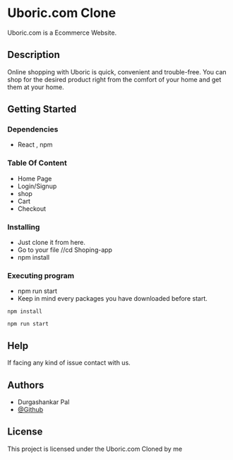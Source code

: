 # Uboric.com Clone

Uboric.com is a Ecommerce Website.

## Description

Online shopping with Uboric is quick, convenient and trouble-free. You can shop for the desired product right from the comfort of your home and get them at your home.

## Getting Started

### Dependencies

* React , npm 

### Table Of Content
* Home Page
* Login/Signup
* shop
* Cart
* Checkout



### Installing

* Just clone it from here.
* Go to your file //cd Shoping-app
* npm install

### Executing program

* npm run start
* Keep in mind every packages you have downloaded before start.
```
npm install

npm run start
```

## Help

If facing any kind of issue contact with us.


## Authors
* Durgashankar Pal
* [@Github](https://github.com/Durgashankar001)



## License

This project is licensed under the Uboric.com Cloned by me
